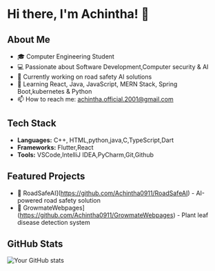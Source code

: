 # Hi there, I'm Achintha! 👋

## About Me
- 🎓 Computer Engineering Student
- 💻 Passionate about Software Development,Computer security & AI
- 🔭 Currently working on road safety AI solutions
- 🌱 Learning React, Java, JavaScript, MERN Stack, Spring Boot,kubernetes & Python
- 📫 How to reach me: achintha.official.2001@gmail.com

## Tech Stack
- **Languages:** C++, HTML,python,java,C,TypeScript,Dart 
- **Frameworks:** Flutter,React
- **Tools:** VSCode,IntelliJ IDEA,PyCharm,Git,Github

## Featured Projects
- 🚗 RoadSafeAI](https://github.com/Achintha0911/RoadSafeAI) - AI-powered road safety solution
- 🌱 GrowmateWebpages](https://github.com/Achintha0911/GrowmateWebpages) - Plant leaf disease detection system

## GitHub Stats
![Your GitHub stats](https://github-readme-stats.vercel.app/api?username=Achintha0911&show_icons=true&theme=radical)

